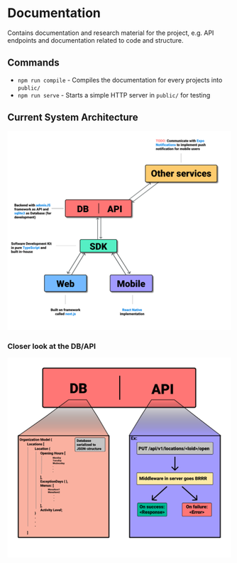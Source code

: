 # Documentation
Contains documentation and research material for the project, e.g. API endpoints
and documentation related to code and structure.

## Commands
- `npm run compile` - Compiles the documentation for every projects into `public/`
- `npm run serve` - Starts a simple HTTP server in `public/` for testing

## Current System Architecture

![system design](static/current_system_arch.png)

### Closer look at the DB/API

![api backend](static/DBCloserLook.png)
